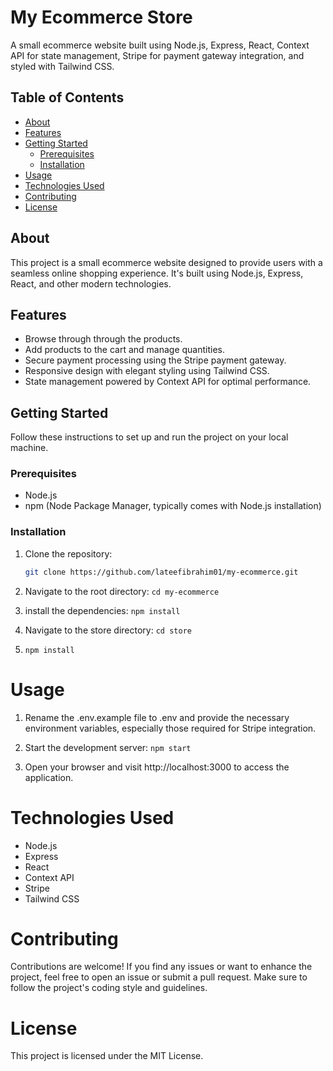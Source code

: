 # My Ecommerce Store


A small ecommerce website built using Node.js, Express, React, Context API for state management, Stripe for payment gateway integration, and styled with Tailwind CSS.

## Table of Contents

- [About](#about)
- [Features](#features)
- [Getting Started](#getting-started)
  - [Prerequisites](#prerequisites)
  - [Installation](#installation)
- [Usage](#usage)
- [Technologies Used](#technologies-used)
- [Contributing](#contributing)
- [License](#license)

## About

This project is a small ecommerce website designed to provide users with a seamless online shopping experience. It's built using Node.js, Express, React, and other modern technologies.

## Features

- Browse through through the products.
- Add products to the cart and manage quantities.
- Secure payment processing using the Stripe payment gateway.
- Responsive design with elegant styling using Tailwind CSS.
- State management powered by Context API for optimal performance.

## Getting Started

Follow these instructions to set up and run the project on your local machine.

### Prerequisites

- Node.js
- npm (Node Package Manager, typically comes with Node.js installation)

### Installation

1. Clone the repository:

   ```bash
   git clone https://github.com/lateefibrahim01/my-ecommerce.git

2. Navigate to the root directory:
   `cd my-ecommerce`


3. install the dependencies:
   `npm install`

4.  Navigate to the store directory:
    `cd store`

5.  `npm install`


# Usage
1. Rename the .env.example file to .env and provide the necessary environment variables, especially those required for Stripe integration.

2. Start the development server:
   `npm start`

3. Open your browser and visit http://localhost:3000 to access the application.  


# Technologies Used
- Node.js
- Express
- React
- Context API
- Stripe
- Tailwind CSS

# Contributing
Contributions are welcome! If you find any issues or want to enhance the project, feel free to open an issue or submit a pull request. Make sure to follow the project's coding style and guidelines.

# License
This project is licensed under the MIT License.



